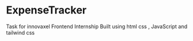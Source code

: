 # ExpenseTracker
Task for innovaxel Frontend Internship 
Built using html css , JavaScript and tailwind css
